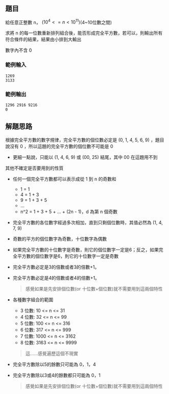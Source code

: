 ## 題目
給任意正整數 n， ($10^4 <= n < 10^{11}$)(4~10位數之間)

求將 n 的每一位數重新排列組合後，能否形成完全平方數，若可以，則輸出所有符合條件的結果，結果由小排到大輸出

數字內不含 0

### 範例輸入
```text
1269
3133
```
### 範例輸出
```text
1296 2916 9216
0
```

## 解題思路

根據完全平方數的數字規律，完全平方數的個位數必定是 (0, 1, 4, 5, 6, 9) ，題目說沒有 0 ，所以這題的完全平方數的個位數不可能是 0
- 更細一點說，只能以 (1, 4, 6, 9) 或 (00, 25) 結尾，其中 00 在這題用不到


其他不確定是否要用到的性質
- 任何一個完全平方數都可以表示成從 1 到 n 的奇數和
    - 1 = 1
    - 4 = 1 + 3
    - 9 = 1 + 3 + 5
    - ...
    - n^2 = 1 + 3 + 5 + ... + (2n - 1)，d 為第 n 個奇數

- 完全平方數的各位數字經過多次相加，直到只剩個位數時，其值必然為 (1, 4, 7, 9)

- 奇數的平方的個位數字為奇數，十位數字為偶數
- 如果完全平方數的十位數字是奇數，則它的個位數字一定是6；反之，如果完全平方數的個位數字是6，則它的十位數字一定是奇數


- 完全平方數必定是3的倍數或者3的倍數+1。
- 完全平方數必定是4的倍數或者4的倍數+1。
    > 感覺如果是先安排個位數(or 十位數+個位數)就不需要用到這兩個特性

- 各種數字組合的範圍
    - 3 位數: 10 <= n <= 31
    - 4 位數: 32 <= n <= 99
    - 5 位數: 100 <= n <= 316
    - 6 位數: 317 <= n <= 999
    - 7 位數: 1000 <= n <= 3162
    - 8 位數: 3163 <= n <= 9999
    > 這......感覺遍歷這個不現實

- 完全平方數除以5的餘數只可能為 0，1，4
- 完全平方數除以3或4的餘數都只可能為 0，1
    > 感覺如果是先安排個位數(or 十位數+個位數)就不需要用到這兩個特性


